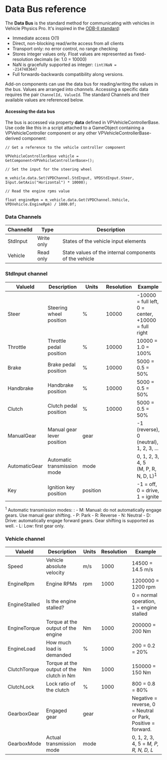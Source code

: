 # Data Bus reference

The **Data Bus** is the standard method for communicating with vehicles in Vehicle Physics Pro. It's
inspired in the [ODB-II standard](http://en.wikipedia.org/wiki/OBD-II_PIDs):

- Immediate access O(1)
- Direct, non-blocking read/write access from all clients
- Transport only: no error control, no range checking
- Stores integer values only. Float values are represented as fixed-resolution decimals (ie: 1.0 = 10000)
- NaN is gracefully supported as integer: <code>(int)NaN = -2147483647</code>
- Full forwards-backwards compatibility along versions.

Add-on components can use the data bus for reading/writing the values in the bus. Values are arranged
into _channels_. Accessing a specific data requires the pair `ChannelId, ValueId`. The standard
Channels and their available values are referenced below.

#### Accessing the data bus

The bus is accessed via property **data** defined in VPVehicleControllerBase. Use code like this in a script
attached to a GameObject containing a VPVehicleController component or any other
VPVehicleControllerBase-derived component:

```
// Get a reference to the vehicle controller component

VPVehicleControllerBase vehicle = GetComponent<VPVehicleControllerBase>();

// Set the input for the steering wheel

m_vehicle.data.Set(VPDChannel.StdInput, VPDStdInput.Steer, Input.GetAxis("Horizontal") * 10000);

// Read the engine rpms value

float engineRpm = m_vehicle.data.Get(VPDChannel.Vehicle, VPDVehicle.EngineRpm) / 1000.0f;
```

### Data Channels

| ChannelId | Type | Description |
| --------- | ---- | ----------- |
| StdInput	| Write only	| States of the vehicle input elements |
| Vehicle	| Read only		| State values of the internal components of the vehicle |

### StdInput channel

| ValueId | Description | Units | Resolution | Example |
| ------- | ----------- | ------| ---------- | ------- |
|Steer			| Steering wheel position	| %		|10000	|-10000 = full left, 0 = center, +10000 = full right
|Throttle		| Throttle pedal position	| %		|10000	|10000 = 1.0 = 100%
|Brake			| Brake pedal position		| %		|10000	|5000 = 0.5 = 50%
|Handbrake		| Handbrake position		| %		|10000	|5000 = 0.5 = 50%
|Clutch			| Clutch pedal position		| %		|10000	|5000 = 0.5 = 50%
|ManualGear		| Manual gear lever position | gear | | -1 (reverse), 0 (neutral), 1, 2, 3, ...
|AutomaticGear	| Automatic transmission mode | mode | | 0, 1, 2, 3, 4, 5<br>(M, P, R, N, D, L)<sup>1</sup>
|Key			| Ignition key position | position | | -1 = off, 0 = drive, 1 = ignite


<sup>1</sup> Automatic transmission modes:
:	- M: Manual: do not automatically engage gears. Use manual gear shifting.
	- P: Park
	- R: Reverse
	- N: Neutral
	- D: Drive: automatically engage forward gears. Gear shifting is supported as well.
	- L: Low: first gear only.

### Vehicle channel

| ValueId | Description | Units | Resolution | Example |
| ------- | ----------- | ------| ---------- | ------- |
|Speed			| Vehicle absolute velocity					| m/s	| 1000	| 14500 = 14.5 m/s
|EngineRpm		| Engine RPMs								| rpm	| 1000	| 1200000 = 1200 rpm
|EngineStalled	| Is the engine stalled? 		 			| 		|       | 0 = normal operation, 1 = engine stalled
|EngineTorque	| Torque at the output of the engine		| Nm	| 1000	| 200000 = 200 Nm
|EngineLoad		| How much load is demanded 				| % 	| 1000	| 200 = 0.2 = 20%
|ClutchTorque	| Torque at the output of the clutch in Nm	| Nm	| 1000	| 150000 = 150 Nm
|ClutchLock		| Lock ratio of the clutch					| %		| 1000	| 800 = 0.8 = 80%
|GearboxGear 	| Engaged gear								| gear	|		| Negative = reverse, 0 = Neutral or Park, Positive = forward.
|GearboxMode	| Actual transmission mode					| mode	|		| 0, 1, 2, 3, 4, 5 = _M, P, R, N, D, L_


